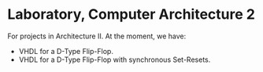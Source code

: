 # Laboratory, Computer Architecture 2
For projects in Architecture II. 
At the moment, we have:
- VHDL for a D-Type Flip-Flop.
- VHDL for a D-Type Flip-Flop with synchronous Set-Resets.
